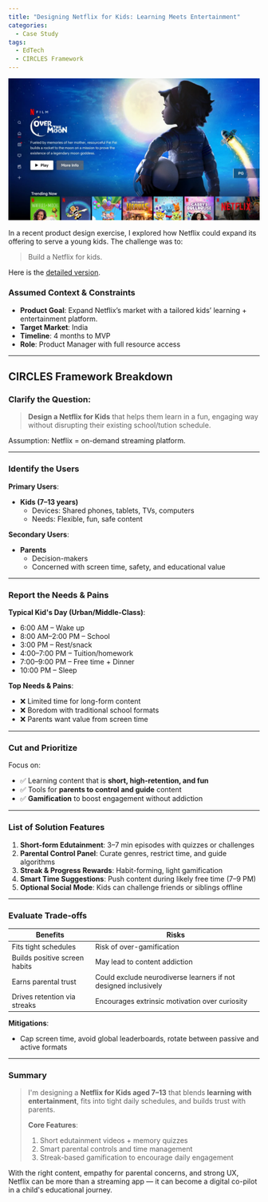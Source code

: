```yaml
---
title: "Designing Netflix for Kids: Learning Meets Entertainment"
categories:
  - Case Study
tags:
  - EdTech
  - CIRCLES Framework
---
```

![netflix](/assets/images/netflix-for-kids.png)

In a recent product design exercise, I explored how Netflix could expand its offering to serve a young kids. The challenge was to:
> Build a Netflix for kids.

Here is the [detailed version](https://abstracted-airmail-c78.notion.site/Design-Netflix-for-Kids-1ff7a732c2fc8014bceac9815a71f8fb?source=copy_link).

### Assumed Context & Constraints

- **Product Goal**: Expand Netflix’s market with a tailored kids’ learning + entertainment platform.
- **Target Market**: India
- **Timeline**: 4 months to MVP
- **Role**: Product Manager with full resource access

---

## CIRCLES Framework Breakdown

### Clarify the Question:

> **Design a Netflix for Kids** that helps them learn in a fun, engaging way without disrupting their existing school/tution schedule.

Assumption: Netflix = on-demand streaming platform.

---

### Identify the Users

**Primary Users**:

- **Kids (7–13 years)**  
  - Devices: Shared phones, tablets, TVs, computers  
  - Needs: Flexible, fun, safe content

**Secondary Users**:

- **Parents**  
  - Decision-makers  
  - Concerned with screen time, safety, and educational value

---

### Report the Needs & Pains

**Typical Kid's Day (Urban/Middle-Class)**:

- 6:00 AM – Wake up  
- 8:00 AM–2:00 PM – School  
- 3:00 PM – Rest/snack  
- 4:00–7:00 PM – Tuition/homework  
- 7:00–9:00 PM – Free time + Dinner  
- 10:00 PM – Sleep

**Top Needs & Pains**:

- ❌ Limited time for long-form content  
- ❌ Boredom with traditional school formats  
- ❌ Parents want value from screen time  

---

### Cut and Prioritize

Focus on:

- ✅ Learning content that is **short, high-retention, and fun**  
- ✅ Tools for **parents to control and guide** content  
- ✅ **Gamification** to boost engagement without addiction

---

### List of Solution Features

1. **Short-form Edutainment**: 3–7 min episodes with quizzes or challenges
2. **Parental Control Panel**: Curate genres, restrict time, and guide algorithms
3. **Streak & Progress Rewards**: Habit-forming, light gamification
4. **Smart Time Suggestions**: Push content during likely free time (7–9 PM)
5. **Optional Social Mode**: Kids can challenge friends or siblings offline

---

### Evaluate Trade-offs

| Benefits | Risks |
|----------|-------|
| Fits tight schedules | Risk of over-gamification |
| Builds positive screen habits | May lead to content addiction |
| Earns parental trust | Could exclude neurodiverse learners if not designed inclusively |
| Drives retention via streaks | Encourages extrinsic motivation over curiosity |

**Mitigations**:

- Cap screen time, avoid global leaderboards, rotate between passive and active formats

---

### Summary

> I'm designing a **Netflix for Kids aged 7–13** that blends **learning with entertainment**, fits into tight daily schedules, and builds trust with parents.  
> 
> **Core Features**:
> 
> 1. Short edutainment videos + memory quizzes  
> 2. Smart parental controls and time management  
> 3. Streak-based gamification to encourage daily engagement  

With the right content, empathy for parental concerns, and strong UX, Netflix can be more than a streaming app — it can become a digital co-pilot in a child's educational journey.
